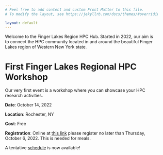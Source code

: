 ```yaml
---
# Feel free to add content and custom Front Matter to this file.
# To modify the layout, see https://jekyllrb.com/docs/themes/#overriding-theme-defaults

layout: default
---
```


Welcome to the Finger Lakes Region HPC Hub. Started in 2022, our aim is to connect the HPC community located in and around the beautiful Finger Lakes region of Western New York state.


# First Finger Lakes Regional HPC Workshop

Our very first event is a workshop where you can showcase your HPC research activities.

**Date**: October 14, 2022

**Location**: Rochester, NY

**Cost**: Free

**Registration**: Online at [this link](https://forms.office.com/r/uT9WHq8D1j) please register no later than Thursday, October 6, 2022. This is needed for meals.

A tentative [schedule](schedule) is now available!
